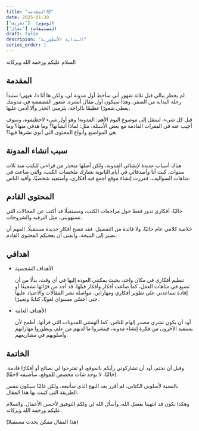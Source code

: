 ```yaml
---
title: "المقدمة😎"
date: 2025-01-30
الوسوم:  ["تعريف"]
التصنيفات: ["مقال"]
draft: false
descripion: "البداية الأسطورية"
series_order: 1
---
```

السلام عليكم ورحمة الله وبركاته

## المقدمة

لم يخطر ببالي قبل ثلاثة شهور أني سأخط أول مدونة لي، ولكن ها أنا ذا، هيهي! ستبدأ رحلة البداية من الصفر، وهذا سيكون أول مقال أنشره. شعور الفضفضة في مدونتك يعطي شعورًا عظيمًا بالراحة، يلزمني الحذر وألا أدمن عليها.

قبل كل شيء، لننتقل إلى موضوع اليوم الأهم: المدونة! وهو أول شيء لاحظتموه، وسوف أجيب عنه في الفقرات القادمة مع بعض الأسئلة، مثل: لماذا أنشأتها؟ وما هدفي منها؟ وما هي المواضيع وأنواع المحتوى التي أنوي نشرها فيها؟


## سبب انشاء المدونة 

هناك أسباب عديدة لإنشائي المدونة، ولكن أصلها متجذر من قراءتي للكتب منذ ثلاث سنوات. كنت أنا وأصدقائي في أيام الثانوية نشارك ملخصات الكتب، والتي ضاعت في متاهات السواليف، فقررت إنشاء موقع أجمع فيه أفكاري، وأستفيد شخصيًا، وأفيد الناس.

## المحتوى القادم

حاليًا، أفكاري تدور فقط حول مراجعات الكتب، ومستقبلًا قد أكتب عن المجالات التي تستهويني، مثل الترفيه والشروحات.

خلاصة كلامي عام حاليًا، ولا فائدة من التفصيل، فقد تتضح أفكار جديدة مستقبلًا. المهم أن نصبر إلى النتيجة، وأتمنى أن يعجبكم المحتوى القادم.

## اهدافي

* الأهداف الشخصية

    تنظيم أفكاري في مكان واحد، بحيث يمكنني العودة إليها في أي وقت، بدلًا من أن تضيع في متاهات العقل، كما ضاعت أفكار وأفكار قبلها.
    قد أجد من قرّائها تشجيعًا أو إفادة تساعدني على تطوير أفكاري ومهاراتي.
    مواصلة نشر المقالات والاعتياد عليها حتى أحسّن مستواي لغويًا، كتابةً وتعبيرًا.

* الأهداف العامة

    أود أن يكون نشري مصدر إلهام للناس، كما ألهمتني المدونات التي قرأتها.
    أطمح لأن يستفيد الآخرون من فكرة إنشاء مدونة، فينشروا ما لديهم من علم، ويطوروا مهاراتهم وأسلوبهم في مشاريعهم.

## الخاتمة

وقبل أن نختم، أود أن تشاركوني رأيكم بالموقع، أو تقترحوا لي نصائح أو أفكارًا قادمة. (حاليًا، لا يوجد شات مخصص للموقع، سأضيفه لاحقًا).

بالنسبة لأسلوبي الكتابي، لم أقرر بعد النهج الذي سأتبعه، ولكن غالبًا سيكون بنفس الطريقة التي كتبت بها هذا المقال.

وهكذا نكون قد انتهينا بفضل الله، وأسأل الله لي ولكم التوفيق لأحسن الأعمال. والسلام عليكم ورحمة الله وبركاته.

(هذا المقال ممكن يحدث مستقبلا)